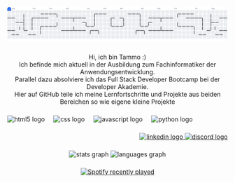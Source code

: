 <picture>
  <source media="(prefers-color-scheme: dark)" srcset="https://raw.githubusercontent.com/TammoTaute/TammoTaute/output/pacman-contribution-graph-dark.svg">
  <source media="(prefers-color-scheme: light)" srcset="https://raw.githubusercontent.com/TammoTaute/TammoTaute/output/pacman-contribution-graph.svg">
  <img alt="pacman contribution graph" src="https://raw.githubusercontent.com/TammoTaute/TammoTaute/output/pacman-contribution-graph.svg">
</picture>

###

<p align="center">Hi, ich bin Tammo :)<br>Ich befinde mich aktuell in der Ausbildung zum Fachinformatiker der Anwendungsentwicklung.<br> Parallel dazu absolviere ich das Full Stack Developer Bootcamp bei der Developer Akademie. <br>Hier auf GitHub teile ich meine Lernfortschritte und Projekte aus beiden Bereichen so wie eigene kleine Projekte</p>

###

<div align="left">
  <img src="https://cdn.jsdelivr.net/gh/devicons/devicon/icons/html5/html5-original.svg" height="40" alt="html5 logo"  />
  <img width="12" />
  <img src="https://cdn.jsdelivr.net/gh/devicons/devicon/icons/css3/css3-original.svg" height="40" alt="css logo"  />
  <img width="12" />
  <img src="https://cdn.jsdelivr.net/gh/devicons/devicon/icons/javascript/javascript-original.svg" height="40" alt="javascript logo"  />
  <img width="12" />
  <img src="https://cdn.jsdelivr.net/gh/devicons/devicon/icons/python/python-original.svg" height="40" alt="python logo"  />
</div>

###

<div align="right">
  <a href="https://www.linkedin.com/in/tammo-taute-14962a325/" target="_blank">
    <img src="https://raw.githubusercontent.com/maurodesouza/profile-readme-generator/master/src/assets/icons/social/linkedin/default.svg" width="52" height="40" alt="linkedin logo"  />
  </a>
  <a href="https://discord.com/users/@tammo0119" target="_blank">
    <img src="https://raw.githubusercontent.com/maurodesouza/profile-readme-generator/master/src/assets/icons/social/discord/default.svg" width="52" height="40" alt="discord logo"  />
  </a>
</div>

###

<div align="center">
  <img src="https://github-readme-stats.vercel.app/api?username=TammoTaute&hide_title=false&hide_rank=false&show_icons=true&include_all_commits=true&count_private=true&disable_animations=false&theme=dracula&locale=en&hide_border=false&order=1" height="150" alt="stats graph"  />
  <img src="https://github-readme-stats.vercel.app/api/top-langs?username=TammoTaute&locale=en&hide_title=false&layout=compact&card_width=320&langs_count=5&theme=dracula&hide_border=false&order=2" height="150" alt="languages graph"  />
</div>

###

<div align="center">
  <a href="https://open.spotify.com/user/rs5e9s9cb5y8nc9n42128yigu">
    <img src="https://spotify-recently-played-readme.vercel.app/api?user=rs5e9s9cb5y8nc9n42128yigu&count=5" alt="Spotify recently played"  />
  </a>
</div>

###

